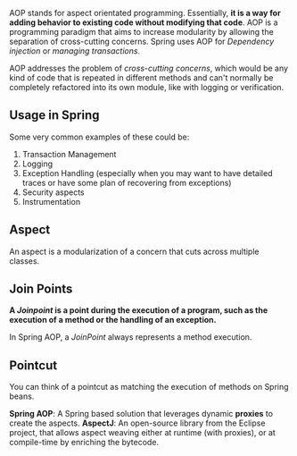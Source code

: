AOP stands for aspect orientated programming. Essentially, **it is a way for adding behavior to existing code without modifying that code**. AOP is a programming paradigm that aims to increase modularity by allowing the separation of cross-cutting concerns. Spring uses AOP for *Dependency injection* or *managing transactions*.

AOP addresses the problem of _cross-cutting concerns_, which would be any kind of code that is repeated in different methods and can't normally be completely refactored into its own module, like with logging or verification.
## Usage in Spring

Some very common examples of these could be:

1. Transaction Management
2. Logging
3. Exception Handling (especially when you may want to have detailed traces or have some plan of recovering from exceptions)
4. Security aspects
5. Instrumentation

## Aspect

An aspect is a modularization of a concern that cuts across multiple classes.
## Join Points

**A _Joinpoint_ is a point during the execution of a program, such as the execution of a method or the handling of an exception.**

In Spring AOP, a _JoinPoint_ always represents a method execution.
## Pointcut

You can think of a pointcut as matching the execution of methods on Spring beans.

**Spring AOP**: A Spring based solution that leverages dynamic **proxies** to create the aspects.
**AspectJ**: An open-source library from the Eclipse project, that allows aspect weaving either at runtime (with proxies), or at compile-time by enriching the bytecode.